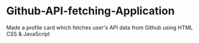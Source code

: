 # Github-API-fetching-Application
Made a profile card which fetches user's API data from Github using HTML CSS &amp; JavaScript 
